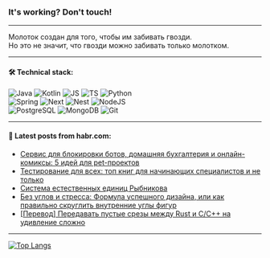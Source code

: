 ### It's working? Don't touch!

---
Молоток создан для того, чтобы им забивать гвозди. <br>
Но это не значит, что гвозди можно забивать только молотком.

---

#### 🛠️ Technical stack:

![Java](https://img.shields.io/badge/Java-informational?logo=Oracle&style=flat&logoColor=white&color=FF4500)
![Kotlin](https://img.shields.io/badge/Kotlin-informational?logo=Kotlin&style=flat&logoColor=white&color=774D97)
![JS](https://img.shields.io/badge/JS-informational?logo=javaScript&style=flat&logoColor=black&color=F7Df1E)
![TS](https://img.shields.io/badge/TypeScript-informational?logo=typeScript&style=flat&logoColor=black&color=017acc)
![Python](https://img.shields.io/badge/Python-informational?logo=Python&style=flat&logoColor=black&color=ffdd54) <br>
![Spring](https://img.shields.io/badge/SpringBoot-informational?logo=SpringBoot&style=flat&logoColor=white&color=6DB33F) 
![Next](https://img.shields.io/badge/Next.js-informational?logo=Next.js&style=flat&logoColor=white&color=3671a1)
![Nest](https://img.shields.io/badge/NestJS-informational?logo=NestJS&style=flat&logoColor=white&color=E0234E)
![NodeJS](https://img.shields.io/badge/NodeJS-informational?logo=node.js&style=flat&logoColor=white&color=70A760) <br>
![PostgreSQL](https://img.shields.io/badge/PostgreSQL-informational?logo=PostgreSQL&style=flat&logoColor=white&color=DAA520)
![MongoDB](https://img.shields.io/badge/MongoDB-informational?logo=MongoDB&style=flat&logoColor=white&color=870000)
![Git](https://img.shields.io/badge/Git-informational?logo=git&style=flat&logoColor=white&color=f74e28)

___

#### 💬 Latest posts from habr.com:

<!-- BLOG-POST-LIST:START -->
- [Сервис для блокировки ботов, домашняя бухгалтерия и онлайн-комиксы: 5 идей для pet-проектов](https://habr.com/ru/companies/selectel/articles/789232/?utm_source=habrahabr&utm_medium=rss&utm_campaign=789232)
- [Тестирование для всех: топ книг для начинающих специалистов и не только](https://habr.com/ru/companies/ru_mts/articles/789300/?utm_source=habrahabr&utm_medium=rss&utm_campaign=789300)
- [Система естественных единиц Рыбникова](https://habr.com/ru/articles/789318/?utm_source=habrahabr&utm_medium=rss&utm_campaign=789318)
- [Без углов и стресса: Формула успешного дизайна, или как правильно скруглить внутренние углы фигур](https://habr.com/ru/articles/789314/?utm_source=habrahabr&utm_medium=rss&utm_campaign=789314)
- [[Перевод] Передавать пустые срезы между Rust и C/C++ на удивление сложно](https://habr.com/ru/companies/ruvds/articles/788654/?utm_source=habrahabr&utm_medium=rss&utm_campaign=788654)
<!-- BLOG-POST-LIST:END -->

---
[![Top Langs](https://github-readme-stats-git-master-advtsetting-gmailcom.vercel.app/api/top-langs/?username=zloylis&langs_count=10&hide_title=false&title_color=e6edf3&size_weight=0.5&count_weight=0.5&layout=compact&hide_border=true&theme=dracula)](https://github.com/zloylis)

<!-- ![GitHub stats](https://github-readme-stats-git-master-advtsetting-gmailcom.vercel.app/api?username=zloylis&show_icons=true&hide_border=true&theme=dracula&hide_title=true&include_all_commits=true&count_private=true&hide=contribs&hide_rank=true) -->
